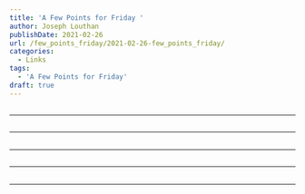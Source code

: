 ```yaml
---
title: 'A Few Points for Friday '
author: Joseph Louthan
publishDate: 2021-02-26
url: /few_points_friday/2021-02-26-few_points_friday/
categories:
  - Links
tags:
  - 'A Few Points for Friday'
draft: true
---
```


##


------

##


------

##


------

##


------

##


------


